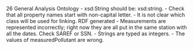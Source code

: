 26
    General
    Analysis
    Ontology
        - xsd:String should be: xsd:string.
        - Check that all property names start with non-capital letter.
        - It is not clear which class will be used for linking.
    RDF generated
        - Measurements are represented incorrectly; right now they are all put in the same station with all the dates. Check SAREF or SSN.
        - Strings are typed as integers.
        - The values of measuredPollutant are wrong.
